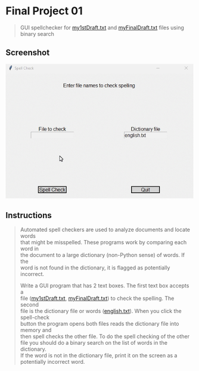 # Final Project 01
> GUI spellchecker for [my1stDraft.txt](final/section1/my1stDraft.txt) and [myFinalDraft.txt](final/section1/myFinalDraft.txt) files using binary search

## Screenshot
![screenshot](finalSection1.gif)

## Instructions
> Automated spell checkers are used to analyze documents and locate words  
> that might be misspelled.  These programs work by comparing each word in  
> the document to a large dictionary (non-Python sense) of words.  If the  
> word is not found in the dictionary, it is flagged as potentially incorrect.  
> 
> Write a GUI program that has 2 text boxes.  The first text box accepts a  
> file ([my1stDraft.txt](final/section1/my1stDraft.txt), [myFinalDraft.txt](final/section1/myFinalDraft.txt)) to check the spelling.  The second  
> file is the dictionary file or words ([english.txt](final/section1/my1stDraft.txt)).  When you click the spell-check  
> button the program opens both files reads the dictionary file into memory and  
> then spell checks the other file.  To do the spell checking of the other  
> file you should do a binary search on the list of words in the dictionary.  
> If the word is not in the dictionary file, print it on the screen as a  
> potentially incorrect word.